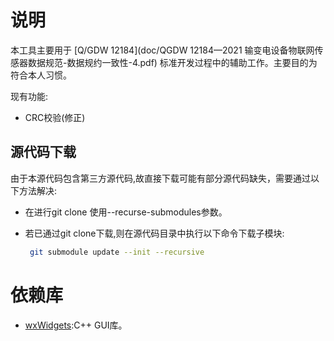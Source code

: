 # 说明

本工具主要用于 [Q/GDW 12184](doc/QGDW 12184—2021 输变电设备物联网传感器数据规范-数据规约一致性-4.pdf) 标准开发过程中的辅助工作。主要目的为符合本人习惯。

现有功能:

- CRC校验(修正)

## 源代码下载

由于本源代码包含第三方源代码,故直接下载可能有部分源代码缺失，需要通过以下方法解决:

- 在进行git clone 使用--recurse-submodules参数。

- 若已通过git clone下载,则在源代码目录中执行以下命令下载子模块:

  ```bash
   git submodule update --init --recursive
  ```


# 依赖库

- [wxWidgets](https://github.com/wxWidgets/wxWidgets):C++ GUI库。

